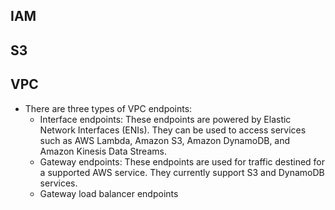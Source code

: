 ## IAM




## S3




## VPC

- There are three types of VPC endpoints: 
  - Interface endpoints: These endpoints are powered by Elastic Network Interfaces (ENIs). They can be used to access services such as AWS Lambda, Amazon S3, Amazon DynamoDB, and Amazon Kinesis Data Streams.
  - Gateway endpoints: These endpoints are used for traffic destined for a supported AWS service. They currently support S3 and DynamoDB services.
  - Gateway load balancer endpoints